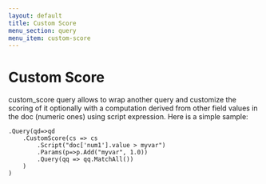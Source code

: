 ```yaml
---
layout: default
title: Custom Score
menu_section: query
menu_item: custom-score
---
```



# Custom Score
custom_score query allows to wrap another query and customize the scoring of it optionally with a computation derived from other field values in the doc (numeric ones) using script expression. Here is a simple sample:

	.Query(qd=>qd
		.CustomScore(cs => cs
			.Script("doc['num1'].value > myvar")
			.Params(p=>p.Add("myvar", 1.0))
			.Query(qq => qq.MatchAll())
		)
	)

